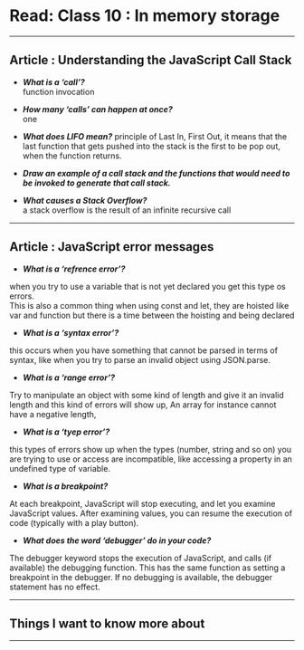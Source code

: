 # Read: Class 10 :  In memory storage

- - - 

## Article : Understanding the JavaScript Call Stack
   
* ***What is a ‘call’?***  
function invocation

* ***How many ‘calls’ can happen at once?***  
one

* ***What does LIFO mean?*** 
 principle of Last In, First Out, it means that the last function that gets pushed into the stack is the first to be pop out, when the function returns.

* ***Draw an example of a call stack and the functions that would need to be invoked to generate that call stack.***  

* ***What causes a Stack Overflow?***   
 a stack overflow is the result of an infinite recursive call 

- - - 

## Article : JavaScript error messages
   
* ***What is a ‘refrence error’?*** 

when you try to use a variable that is not yet declared you get this type os errors.    
This is also a common thing when using const and let, they are hoisted like var and function but there is a time between the hoisting and being declared   

* ***What is a ‘syntax error’?***  

 this occurs when you have something that cannot be parsed in terms of syntax, like when you try to parse an invalid object using JSON.parse.


* ***What is a ‘range error’?***  

Try to manipulate an object with some kind of length and give it an invalid length and this kind of errors will show up,  An array for instance cannot have a negative length,


* ***What is a ‘tyep error’?***  

this types of errors show up when the types (number, string and so on) you are trying to use or access are incompatible, like accessing a property in an undefined type of variable.

* ***What is a breakpoint?***  

At each breakpoint, JavaScript will stop executing, and let you examine JavaScript values. After examining values, you can resume the execution of code (typically with a play button).

 
* ***What does the word ‘debugger’ do in your code?***   

The debugger keyword stops the execution of JavaScript, and calls (if available) the debugging function. This has the same function as setting a breakpoint in the debugger. If no debugging is available, the debugger statement has no effect.

- - - 

## Things I want to know more about   

- - - 
